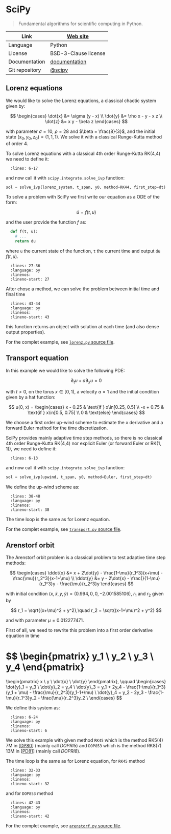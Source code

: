 # SciPy

> Fundamental algorithms for scientific computing in Python.

| Link           | [Web site](https://scipy.org/)                                                   |
|----------------|----------------------------------------------------------------------------------|
| Language       | Python                                                                           |
| License        | BSD-3-Clause license                                                             |
| Documentation  | [documentation](https://docs.scipy.org/doc/scipy/tutorial/index.html#user-guide) |
| Git repository | [@scipy](https://github.com/scipy/scipy)                                         |

## Lorenz equations
We would like to solve the Lorenz equations, a classical chaotic system given by:

$$
  \begin{cases}
    \dot{x} &= \sigma (y - x) \\
    \dot{y} &= \rho x - y - x z \\
    \dot{z} &= x y - \beta z
  \end{cases}
$$

with parameter $\sigma=10$, $\rho = 28$ and $\beta = \frac{8}{3}$, and the initial state $(x_0, y_0, z_0) = (1,1,1)$. We solve it with a classical Runge-Kutta method of order 4.

To solve Lorenz equations with a classical 4th order Runge-Kutta RK(4,4) we need to define it:

```{literalinclude} lorenz.py
  :lines: 6-17
```

and now call it with `scipy.integrate.solve_ivp` function:

```python
sol = solve_ivp(lorenz_system, t_span, y0, method=RK44, first_step=dt)
```

To solve a problem with SciPy we first write our equation as a ODE of the form:

$$
  \dot{u} = f(t, u)
$$

and the user provide the function $f$ as:

```py
  def f(t, u):
    # ...
    return du
```

where `u` the current state of the function, `t` the current time and output `du` $f(t,u)$.

```{literalinclude} lorenz.py
  :lines: 27-36
  :language: py
  :linenos:
  :lineno-start: 27
```

After chose a method, we can solve the problem between initial time and final time

```{literalinclude} lorenz.py
  :lines: 43-44
  :language: py
  :linenos:
  :lineno-start: 43
```

this function returns an object with solution at each time (and also dense output properties).

For the complet example, see [`lorenz.py` source file](lorenz.py).

## Transport equation

In this example we would like to solve the following PDE:

$$
  \partial_t u + a \partial_x u = 0
$$

with $t>0$, on the torus $x\in[0, 1)$, a velocity $a=1$ and the initial condition given by a hat function:

$$
  u(0, x) = \begin{cases}
      x - 0.25  & \text{if } x\in[0.25, 0.5[ \\
      -x + 0.75 & \text{if } x\in[0.5, 0.75[ \\
      0         & \text{else}
  \end{cases}
$$

We choose a first order up-wind scheme to estimate the $x$ derivative and a forward Euler method for the time discretization.

SciPy provides mainly adaptive time step methods, so there is no classical 4th order Runge-Kutta RK(4,4) nor explicit Euler (or forward Euler or RK(1, 1)), we need to define it:

```{literalinclude} transport.py
  :lines: 6-13
```

and now call it with `scipy.integrate.solve_ivp` function:

```python
sol = solve_ivp(upwind, t_span, y0, method=Euler, first_step=dt)
```

We define the up-wind scheme as:

```{literalinclude} transport.py
  :lines: 38-48
  :language: py
  :linenos:
  :lineno-start: 38
```

The time loop is the same as for Lorenz equation.

For the complet example, see [`transport.py` source file](transport.py).

## Arenstorf orbit

The Arenstorf orbit problem is a classical problem to test adaptive time step methods:

$$
  \begin{cases}
    \ddot{x} &= x + 2\dot{y} - \frac{1-\mu}{r_1^3}(x+\mu) - \frac{\mu}{r_2^3}(x-1+\mu) \\
    \ddot{y} &= y - 2\dot{x} - \frac{}{1-\mu}{r_1^3}y - \frac{\mu}{r_2^3}y
  \end{cases}
$$

with initial condition $(x,\dot{x},y,\dot{y})=(0.994, 0, 0, -2.001585106)$, $r_1$ and $r_2$ given by

$$
  r_1 = \sqrt{(x+\mu)^2 + y^2},\quad r_2 = \sqrt{(x-1+\mu)^2 + y^2}
$$

and with parameter $\mu = 0.012277471$.

First of all, we need to rewrite this problem into a first order derivative equation in time

$$
  \begin{pmatrix}
    y_1 \\
    y_2 \\
    y_3 \\
    y_4
  \end{pmatrix}
  =
  \begin{pmatrix}
    x \\
    y \\
    \dot{x} \\
    \dot{y}
  \end{pmatrix},
  \qquad
  \begin{cases}
    \dot{y}_1 = y_3 \\
    \dot{y}_2 = y_4 \\
    \dot{y}_3 = y_1 + 2y_4 - \frac{1-\mu}{r_1^3}(y_1 + \mu) - \frac{\mu}{r_2^3}(y_1-1+\mu) \\
    \dot{y}_4 = y_2 - 2y_3 - \frac{1-\mu}{r_1^3}y_2 - \frac{\mu}{r_2^3}y_2 \\
  \end{cases}
$$

We define this system as:

```{literalinclude} arenstorf.py
  :lines: 6-24
  :language: py
  :linenos:
  :lineno-start: 6
```

We solve this example with given method `RK45` which is the method RK5(4) 7M in [[DP80](https://doi.org/10.1016/0771-050X(80)90013-3)] (mainly call *DOPRI5*) and `DOP853` which is the method RK8(7) 13M in [[PD81](https://doi.org/10.1016/0771-050X(81)90010-3)] (mainly call *DOPRI8*).

The time loop is the same as for Lorenz equation, for `RK45` method

```{literalinclude} arenstorf.py
  :lines: 32-33
  :language: py
  :linenos:
  :lineno-start: 32
```

and for `DOP853` method

```{literalinclude} arenstorf.py
  :lines: 42-43
  :language: py
  :linenos:
  :lineno-start: 42
```

For the complet example, see [`arenstorf.py` source file](arenstorf.py).
